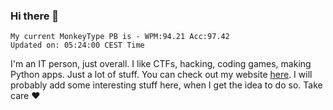 ### Hi there 👋
<!-- PB START -->
```
My current MonkeyType PB is - WPM:94.21 Acc:97.42
Updated on: 05:24:00 CEST Time
```
<!-- PB END -->
I'm an IT person, just overall. I like CTFs, hacking, coding games, making Python apps. Just a lot of stuff.
You can check out my website [here](https://skill3472.github.io/).
I will probably add some interesting stuff here, when I get the idea to do so. Take care ❤️
